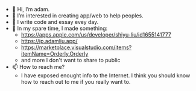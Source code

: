 - 👋 Hi, I’m adam.
- 👀 I’m interested in creating app/web to help peoples.
- 🌱 I write code and essay evey day.
- 💞️ In my spare time, I made something:
  -  https://apps.apple.com/us/developer/shiyu-liu/id1655141777
  -  https://ip.adamliu.app/
  -  https://marketplace.visualstudio.com/items?itemName=Orderly.Orderly
  -  and more I don't want to share to public
- 📫 How to reach me? 
  - I have exposed enought info to the Internet. I think you should know how to reach out to me if you really want to.

<!---
adam0x01/adam0x01 is a ✨ special ✨ repository because its `README.md` (this file) appears on your GitHub profile.
You can click the Preview link to take a look at your changes.
--->
